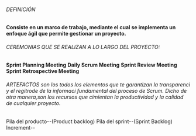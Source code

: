 ###### DEFINICIÓN
**Consiste en un marco de trabajo, mediante el cual se implementa un enfoque ágil que permite gestionar un proyecto.**
###### CEREMONIAS QUE SE REALIZAN A LO LARGO DEL PROYECTO:
**Sprint Planning Meeting**
**Daily Scrum Meeting**
**Sprint Review Meeting**
**Sprint Retrospective Meeting**
######  ARTEFACTOS son los todos los elementos que te garantizan la transparenci y el regitrode de la informaci  fundamental del proceso de Scrum. Dicho de otra manera,son los recursos  que cimientan la productividad y la calidad de cualquier proyecto.
Pila del producto--(Product backlog)
Pila del sprint--(Sprint  Backlog)
Increment--

